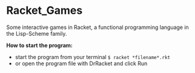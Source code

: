 # Racket_Games

Some interactive games in Racket, a functional programming language in the Lisp-Scheme family. 

**How to start the program:**
* start the program from your terminal `$ racket *filename*.rkt`
* or open the program file with DrRacket and click Run
